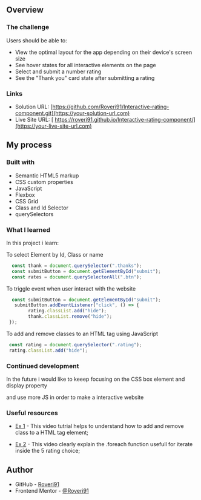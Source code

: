 ## Overview

### The challenge

Users should be able to:

- View the optimal layout for the app depending on their device's screen size
- See hover states for all interactive elements on the page
- Select and submit a number rating
- See the "Thank you" card state after submitting a rating

### Links

- Solution URL: [https://github.com/Roveri91/Interactive-rating-component.git](https://your-solution-url.com)
- Live Site URL: [ https://roveri91.github.io/Interactive-rating-component/](https://your-live-site-url.com)

## My process

### Built with

- Semantic HTML5 markup
- CSS custom properties
- JavaScript
- Flexbox
- CSS Grid
- Class and Id Selector
- querySelectors

### What I learned

In this project i learn:

To select Element by Id, Class or name 

```js
  const thank = document.querySelector(".thanks");
  const submitButton = document.getElementById("submit");
  const rates = document.querySelectorAll(".btn");
```

To triggle event when user interact with the website

```js
  const submitButton = document.getElementById("submit");
   submitButton.addEventListener("click", () => {
        rating.classList.add("hide");
        thank.classList.remove("hide");  
 });
```

To add and remove classes to an HTML tag using JavaScript

```js
 const rating = document.querySelector(".rating");
 rating.classList.add("hide");
```

### Continued development

In the future i would like to keeep focusing on the CSS box element and display property

and use more JS in order to make a interactive website 

### Useful resources

- [Ex 1](https://www.youtube.com/watch?v=FKQkx-wGexo) - This video tutrial helps to understand how to add and remove class to a HTML tag element;

- [Ex 2](https://www.youtube.com/watch?v=SXb5LN_opbA) - This video clearly explain the .foreach function usefull for iterate inside the 5 rating choice;

## Author

- GitHub - [Roveri91](https://github.com/Roveri91)
- Frontend Mentor - [@Roveri91](https://www.frontendmentor.io/profile/Roveri91)
